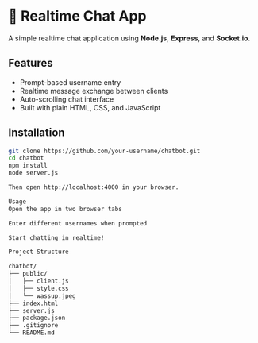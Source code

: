 # 💬 Realtime Chat App

A simple realtime chat application using **Node.js**, **Express**, and **Socket.io**.

## Features

- Prompt-based username entry
- Realtime message exchange between clients
- Auto-scrolling chat interface
- Built with plain HTML, CSS, and JavaScript

## Installation

```bash
git clone https://github.com/your-username/chatbot.git
cd chatbot
npm install
node server.js

Then open http://localhost:4000 in your browser.

Usage
Open the app in two browser tabs

Enter different usernames when prompted

Start chatting in realtime!

Project Structure

chatbot/
├── public/
│   ├── client.js
│   ├── style.css
│   └── wassup.jpeg
├── index.html
├── server.js
├── package.json
├── .gitignore
└── README.md